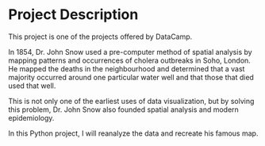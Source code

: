 # Project Description
This project is one of the projects offered by DataCamp.

In 1854, Dr. John Snow used a pre-computer method of spatial analysis by mapping patterns and occurrences of cholera outbreaks in Soho, London. He mapped the deaths in the neighbourhood and determined that a vast majority occurred around one particular water well and that those that died used that well.

This is not only one of the earliest uses of data visualization, but by solving this problem, Dr. John Snow also founded spatial analysis and modern epidemiology.

In this Python project, I will reanalyze the data and recreate his famous map.
